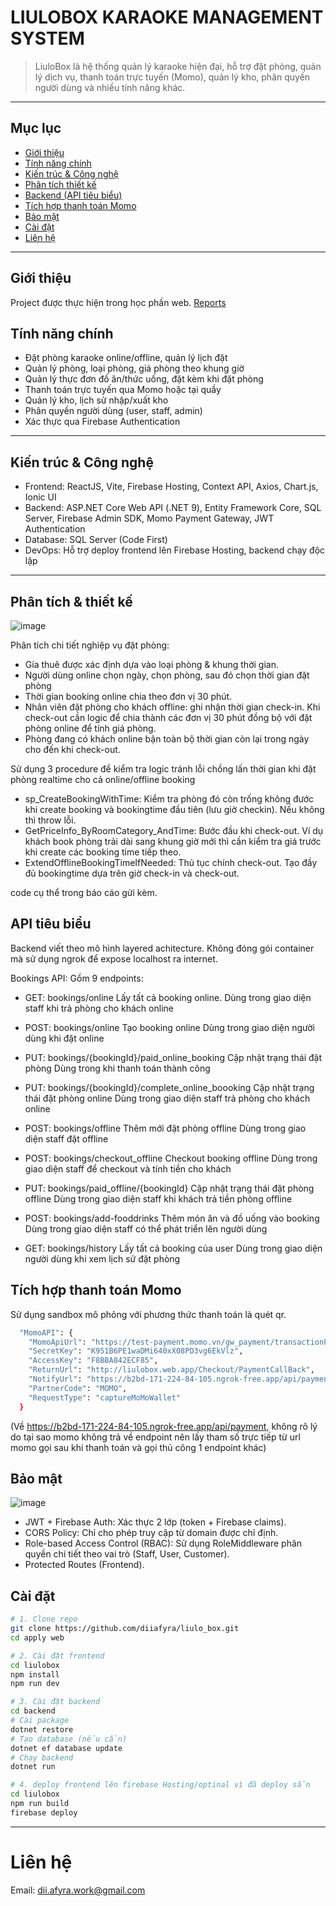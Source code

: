 # LIULOBOX KARAOKE MANAGEMENT SYSTEM

> LiuloBox là hệ thống quản lý karaoke hiện đại, hỗ trợ đặt phòng, quản lý dịch vụ, thanh toán trực tuyến (Momo), quản lý kho, phân quyền người dùng và nhiều tính năng khác.

---
##  Mục lục

- [Giới thiệu](#giới-thiệu)
- [Tính năng chính](#tính-năng-chính)
- [Kiến trúc & Công nghệ](#kiến-trúc--công-nghệ)
- [Phân tích thiết kế](#phân-tích--thiết-kế)
- [Backend (API tiêu biểu)](#api-tiêu-biểu)
- [Tích hợp thanh toán Momo](#tích-hợp-thanh-toán-momo)
- [Bảo mật](#bảo-mật)
- [Cài đặt](#cài-đặt)
- [Liên hệ](#Liên-hệ)

---

## Giới thiệu

Project được thực hiện trong học phần web.
[Reports](https://cmcuni-my.sharepoint.com/:w:/g/personal/bit230400_st_cmcu_edu_vn/EYcZafkGFjxNtk_VSmCKHacByNuTIuFeQ4CUc0o5ga_nWA?e=3AW4pn)


## Tính năng chính

- Đặt phòng karaoke online/offline, quản lý lịch đặt
- Quản lý phòng, loại phòng, giá phòng theo khung giờ
- Quản lý thực đơn đồ ăn/thức uống, đặt kèm khi đặt phòng
- Thanh toán trực tuyến qua Momo hoặc tại quầy
- Quản lý kho, lịch sử nhập/xuất kho
- Phân quyền người dùng (user, staff, admin)
- Xác thực qua Firebase Authentication

---

## Kiến trúc & Công nghệ

- Frontend: ReactJS, Vite, Firebase Hosting, Context API, Axios, Chart.js, Ionic UI
- Backend: ASP.NET Core Web API (.NET 9), Entity Framework Core, SQL Server, Firebase Admin SDK, Momo Payment Gateway, JWT Authentication
- Database: SQL Server (Code First)
- DevOps: Hỗ trợ deploy frontend lên Firebase Hosting, backend chạy độc lập

---

## Phân tích & thiết kế
![image](https://github.com/user-attachments/assets/942686c5-3b26-4b49-b8b3-292fd2d093d6)

Phân tích chi tiết nghiệp vụ đặt phòng:
- Gía thuê được xác định dựa vào loại phòng & khung thời gian.
- Người dùng online chọn ngày, chọn phòng, sau đó chọn thời gian đặt phòng
- Thời gian booking online chia theo đơn vị 30 phút.
- Nhân viên đặt phòng cho khách offline: ghi nhận thời gian check-in. Khi check-out cần logic để chia thành các đơn vị 30 phút đồng bộ với đặt phòng online để tính giá phòng.
- Phòng đang có khách online bận toàn bộ thời gian còn lại trong ngày cho đến khi check-out.

Sử dụng 3 procedure để kiểm tra logic tránh lỗi chồng lấn thời gian khi đặt phòng realtime cho cả online/offline booking

- sp_CreateBookingWithTime: Kiểm tra phòng đó còn trống không đước khi create booking và bookingtime đầu tiên (lưu giờ checkin). Nếu không thì throw lỗi.
- GetPriceInfo_ByRoomCategory_AndTime: Bước đầu khi check-out. Ví dụ khách book phòng trải dài sang khung giờ mới thì cần kiểm tra giá trước khi create các booking time tiếp theo.
- ExtendOfflineBookingTimeIfNeeded: Thủ tục chính check-out. Tạo đầy đủ bookingtime dựa trên giờ check-in và check-out.

code cụ thể trong báo cáo gửi kèm.

## API tiêu biểu

Backend viết theo mô hình layered achitecture. Không đóng gói container mà sử dụng ngrok để expose localhost ra internet.

Bookings API:
Gồm 9 endpoints:
- GET: bookings/online
  Lấy tất cả booking online.
  Dùng trong giao diện staff khi trả phòng cho khách online
  
- POST: bookings/online
  Tạo booking online
  Dùng trong giao diện người dùng khi đặt online
  
- PUT: bookings/{bookingId}/paid_online_booking
  Cập nhật trạng thái đặt phòng
  Dùng trong khi thanh toán thành công
  
- PUT: bookings/{bookingId}/complete_online_boooking
  Cập nhật trạng thái đặt phòng online
  Dùng trong giao diện staff trả phòng cho khách online
  
- POST: bookings/offline
  Thêm mới đặt phòng offline
  Dùng trong giao diện staff đặt offline
  
- POST: bookings/checkout_offline
  Checkout booking offline
  Dùng trong giao diện staff để checkout và tính tiền cho khách
  
- PUT: bookings/paid_offline/{bookingId}
  Cập nhật trạng thái đặt phòng offline
  Dùng trong giao diện staff khi khách trả tiền phòng offline
  
- POST: bookings/add-fooddrinks
  Thêm món ăn và đồ uống vào booking
  Dùng trong giao diện staff có thể phát triển lên người dùng
  
- GET: bookings/history
  Lấy tất cả booking của user
  Dùng trong giao diện người dùng khi xem lịch sử đặt phòng


## Tích hợp thanh toán Momo
Sử dụng sandbox mô phỏng với phương thức thanh toán là quét qr.

```bash
  "MomoAPI": {
    "MomoApiUrl": "https://test-payment.momo.vn/gw_payment/transactionProcessor",
    "SecretKey": "K951B6PE1waDMi640xX08PD3vg6EkVlz",
    "AccessKey": "F8BBA842ECF85",
    "ReturnUrl": "http://liulobox.web.app/Checkout/PaymentCallBack",
    "NotifyUrl": "https://b2bd-171-224-84-105.ngrok-free.app/api/payment",
    "PartnerCode": "MOMO",
    "RequestType": "captureMoMoWallet"
  }
```
(Về https://b2bd-171-224-84-105.ngrok-free.app/api/payment, không rõ lý do tại sao momo không trả về endpoint nên lấy tham số trực tiếp từ url momo gọi sau khi thanh toán và gọi thủ công 1 endpoint khác)

## Bảo mật
![image](https://github.com/user-attachments/assets/10607475-8cf5-4565-b92a-1c4586692ed6)

-	JWT + Firebase Auth: Xác thực 2 lớp (token + Firebase claims).
-	CORS Policy: Chỉ cho phép truy cập từ domain được chỉ định.
-	Role-based Access Control (RBAC): Sử dụng RoleMiddleware phân quyền chi tiết theo vai trò (Staff, User, Customer).
-	Protected Routes (Frontend).
  
## Cài đặt

```bash
# 1. Clone repo
git clone https://github.com/diiafyra/liulo_box.git
cd apply web
```


```bash
# 2. Cài đặt frontend
cd liulobox
npm install
npm run dev
```


```bash
# 3. Cài đặt backend
cd backend
# Cài package
dotnet restore
# Tạo database (nếu cần)
dotnet ef database update
# Chạy backend
dotnet run
```


```bash
# 4. deploy frontend lên firebase Hosting/optinal vì đã deploy sẵn
cd liulobox
npm run build
firebase deploy
````


---
# Liên hệ
Email: [dii.afyra.work@gmail.com](mailto:dii.afyra.work@gmail.com) 

